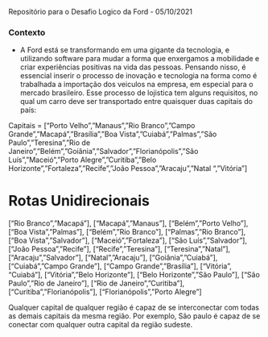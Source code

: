 Repositório para o Desafio Logico da Ford - 05/10/2021

### Contexto

- A Ford está se transformando em uma gigante da tecnologia, e utilizando software para mudar a forma que enxergamos a mobilidade e criar experiências positivas na vida das pessoas. Pensando nisso, é essencial inserir o processo de inovação e tecnologia na forma como é trabalhada a importação dos veiculos na empresa, em especial para o mercado brasileiro. Esse processo de lojistica tem alguns requisitos, no qual um carro deve ser transportado entre quaisquer duas capitais do país:

Capitais = [“Porto Velho”,”Manaus”,”Rio Branco”,”Campo Grande”,”Macapá”,”Brasília”,”Boa Vista”,”Cuiabá”,”Palmas”,”São Paulo”,”Teresina”,”Rio de Janeiro”,”Belém”,”Goiânia”,”Salvador”,”Florianópolis”,”São Luís”,”Maceió”,”Porto Alegre”,”Curitiba”,”Belo Horizonte”,”Fortaleza”,”Recife”,”João Pessoa”,”Aracaju”,”Natal “,”Vitória”]

# Rotas Unidirecionais
[“Rio Branco”,”Macapá”], [“Macapá”,”Manaus”], [“Belém”,”Porto Velho”], [“Boa Vista”,”Palmas”], [“Belém”,”Rio Branco”], [“Palmas”,”Rio Branco”], [“Boa Vista”,”Salvador”], [“Maceió”,”Fortaleza”], [“São Luís”,”Salvador”], [“João Pessoa”,”Recife”], [“Recife”,”Teresina”], [“Teresina”,”Natal”], [“Aracaju”,”Salvador”], [“Natal”,”Aracaju”], [“Goiânia”,”Cuiabá”], [“Cuiabá”,”Campo Grande”], [“Campo Grande”,”Brasília”], [“Vitória”, “Cuiabá”], [“Vitória”,”Belo Horizonte”], [“Belo Horizonte”,”São Paulo”], [“São Paulo”,”Rio de Janeiro”], [“Rio de Janeiro”,”Curitiba”], [“Curitiba”,”Florianópolis”], [“Florianópolis”,”Porto Alegre”]


Qualquer capital de qualquer região é capaz de se interconectar com todas as demais capitais da mesma região. Por exemplo, São paulo é capaz de se conectar com qualquer outra capital da região sudeste.
